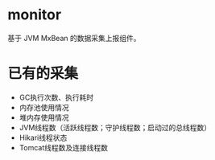 # monitor
基于 JVM MxBean 的数据采集上报组件。

# 已有的采集
- GC执行次数、执行耗时
- 内存池使用情况
- 堆内存使用情况
- JVM线程数（活跃线程数；守护线程数；启动过的总线程数）
- Hikari线程状态
- Tomcat线程数及连接线程数